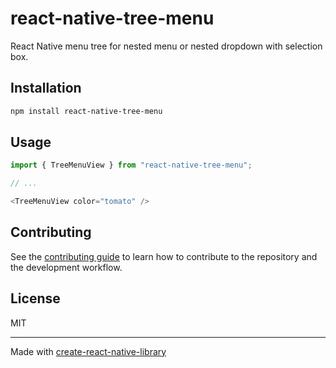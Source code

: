 # react-native-tree-menu

React Native menu tree for nested menu or nested dropdown with selection box.

## Installation

```sh
npm install react-native-tree-menu
```

## Usage

```js
import { TreeMenuView } from "react-native-tree-menu";

// ...

<TreeMenuView color="tomato" />
```

## Contributing

See the [contributing guide](CONTRIBUTING.md) to learn how to contribute to the repository and the development workflow.

## License

MIT

---

Made with [create-react-native-library](https://github.com/callstack/react-native-builder-bob)
